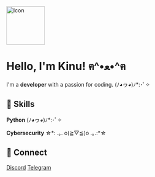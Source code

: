 <!DOCTYPE html>
<html lang="en">
<head>
    <meta charset="UTF-8">
    <meta name="viewport" content="width=device-width, initial-scale=1.0">
    <title>Kinu's Portfolio</title>
    <link rel="stylesheet" href="style.css">
</head>
<body>
    <div class="container">
        <div class="icon">
            <img src="https://kys.confusing.wtf/r/iFdBKN.png" alt="Icon" width="100">
        </div>
        <h1 class="title">Hello, I'm Kinu! ฅ^•ﻌ•^ฅ</h1>
        <p class="subtitle">I'm a <strong>developer</strong> with a passion for coding. (ﾉ◕ヮ◕)ﾉ*:･ﾟ✧</p>
        
<div class="skills">
            <h2>💖 Skills</h2>
            <p><strong>Python</strong> (ﾉ◕ヮ◕)ﾉ*:･ﾟ✧</p>
            <p><strong>Cybersecurity</strong> ☆*: .｡. o(≧▽≦)o .｡.:*☆</p>
        </div>

<div class="connect">
            <h2>🌟 Connect</h2>
            <a href="https://discord.com/users/1216192858550304880" class="btn discord">Discord</a>
            <a href="https://wtf.confusing.wtf/u/JFoyUy.txt" class="btn telegram">Telegram</a>
        </div>
    </div>
</body>
</html>
